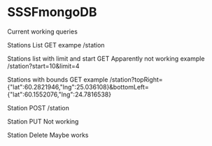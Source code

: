 # SSSFmongoDB
Current working queries

Stations List GET
exampe
/station

Stations list with limit and start GET Apparently not working
example
/station?start=10&limit=4

Stations with bounds GET
example
/station?topRight={"lat":60.2821946,"lng":25.036108}&bottomLeft={"lat":60.1552076,"lng":24.7816538}

Station POST
/station

Station PUT
Not working

Station Delete
Maybe works
